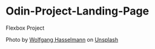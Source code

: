 # Odin-Project-Landing-Page
Flexbox Project 

Photo by <a href="https://unsplash.com/@wolfgang_hasselmann?utm_source=unsplash&utm_medium=referral&utm_content=creditCopyText">Wolfgang Hasselmann</a> on <a href="https://unsplash.com/photos/a-view-of-a-mountain-range-with-trees-in-the-foreground-Hyi-ZkhsnM8?utm_source=unsplash&utm_medium=referral&utm_content=creditCopyText">Unsplash</a>
  